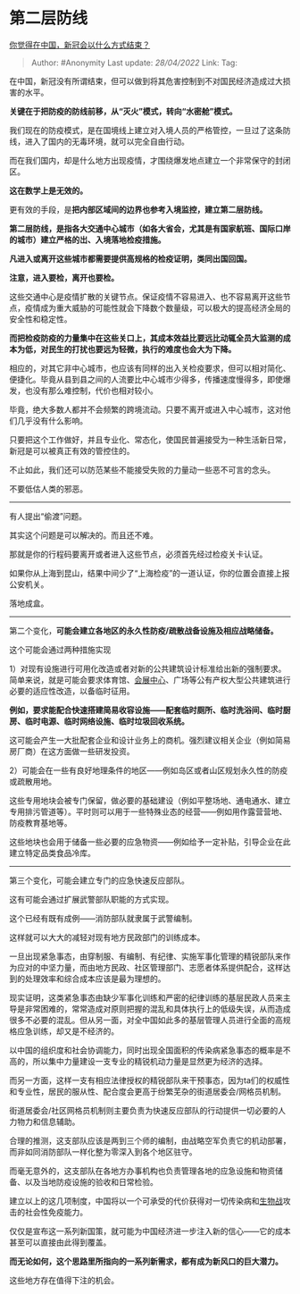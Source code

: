# 第二层防线
[你觉得在中国，新冠会以什么方式结束？](https://www.zhihu.com/question/522934466/answer/2427826098)

> Author: #Anonymity
> Last update: *28/04/2022*
> Link:
> Tag:

在中国，新冠没有所谓结束，但可以做到将其危害控制到不对国民经济造成过大损害的水平。

**关键在于把防疫的防线前移，从“灭火”模式，转向“水密舱”模式。**

我们现在的防疫模式，是在国境线上建立对入境人员的严格管控，一旦过了这条防线，进入了国内的无毒环境，就可以完全自由行动。

而在我们国内，却是什么地方出现疫情，才围绕爆发地点建立一个非常保守的封闭区。

**这在数学上是无效的。**

更有效的手段，是**把内部区域间的边界也参考入境监控，建立第二层防线。**

**第二层防线，是指各大交通中心城市（如各大省会，尤其是有国家航班、国际口岸的城市）建立严格的岀、入境落地检疫措施。**

**凡进入或离开这些城市都需要提供高规格的检疫证明，类同出国回国。**

**注意，进入要检，离开也要检。**

这些交通中心是疫情扩散的关键节点。保证疫情不容易进入、也不容易离开这些节点，疫情成为重大威胁的可能性就会下降数个数量级，可以极大的提高经济全局的安全性和稳定性。

**而把检疫防疫的力量集中在这些关口上，其成本效益比要远比动辄全员大监测的成本为低，对民生的打扰也要远为轻微，执行的难度也会大为下降。**

相应的，对其它非中心城市，也应该有同样的出入关检疫要求，但可以相对简化、便捷化。毕竟从县到县之间的人流要比中心城市少得多，传播速度慢得多，即使爆发，也没有那么难控制，代价也相对较小。

毕竟，绝大多数人都并不会频繁的跨境流动。只要不离开或进入中心城市，这对他们几乎没有什么影响。

只要把这个工作做好，并且专业化、常态化，使国民普遍接受为一种生活新日常，新冠是可以被真正有效的管控住的。

不止如此，我们还可以防范某些不能接受失败的力量动一些恶不可言的念头。

不要低估人类的邪恶。

---

有人提出“偷渡”问题。

其实这个问题是可以解决的。而且还不难。

那就是你的行程码要离开或者进入这些节点，必须首先经过检疫关卡认证。

如果你从上海到昆山，结果中间少了“上海检疫”的一道认证，你的位置会直接上报公安机关。

落地成盒。

---

第二个变化，**可能会建立各地区的永久性防疫/疏散战备设施及相应战略储备。**

这个可能会通过两种措施实现

1）对现有设施进行可用化改造或者对新的公共建筑设计标准给出新的强制要求。简单来说，就是可能会要求体育馆、[会展中心](https://www.zhihu.com/search?q=%E4%BC%9A%E5%B1%95%E4%B8%AD%E5%BF%83&search_source=Entity&hybrid_search_source=Entity&hybrid_search_extra=%7B%22sourceType%22%3A%22answer%22%2C%22sourceId%22%3A2427826098%7D)、广场等公有产权大型公共建筑进行必要的适应性改造，以备临时征用。

**例如，要求能配合快速搭建简易收容设施——配套临时厕所、临时洗浴间、临时厨房、临时电源、临时网络设施、临时垃圾回收系统。**

这可能会产生一大批配套企业和设计业务上的商机。强烈建议相关企业（例如简易房厂商）在这方面做一些研发投资。

2）可能会在一些有良好地理条件的地区——例如岛区或者山区规划永久性的防疫或疏散用地。

这些专用地块会被专门保留，做必要的基础建设（例如平整场地、通电通水、建立专用排污管道等）。平时则可以用于一些特殊业态的经营——例如用作露营营地、防疫教育基地等。

这些地块也会用于储备一些必要的应急物资——例如给予一定补贴，引导企业在此建立特定品类食品冷库。

---

第三个变化，可能会建立专门的应急快速反应部队。

这有可能会通过扩展武警部队职能的方式实现。

这个已经有既有成例——消防部队就隶属于武警编制。

这样就可以大大的减轻对现有地方民政部门的训练成本。

一旦出现紧急事态，由穿制服、有编制、有纪律、实施军事化管理的精锐部队来作为应对的中坚力量，而由地方民政、社区管理部门、志愿者体系提供配合，这样达到的处理效率和综合成本应该是最为理想的。

现实证明，这类紧急事态由缺少军事化训练和严密的纪律训练的基层民政人员来主导是非常困难的，常常造成对原则把握的混乱和具体执行上的低级失误，从而造成很多不必要的混乱。但从另一面，对全中国如此多的基层管理人员进行全面的高规格应急训练，却又是不经济的。

以中国的组织度和社会协调能力，同时出现全国面积的传染病紧急事态的概率是不高的，所以集中力量建设一支专业的精锐机动力量是显然更为经济的选择。

而另一方面，这样一支有相应法律授权的精锐部队来干预事态，因为ta们的权威性和专业性，居民的服从性、配合度会更高于纷繁芜杂的街道居委会/网格员机制。

街道居委会/社区网格员机制则主要负责为快速反应部队的行动提供一切必要的人力物力和信息辅助。

合理的推测，这支部队应该是两到三个师的编制，由战略空军负责它的机动部署，而非如同消防部队一样化整为零深入到各个地区驻守。

而毫无意外的，这支部队在各地方办事机构也负责管理各地的应急设施和物资储备、以及当地防疫设施的验收和日常检验。

建立以上的这几项制度，中国将以一个可承受的代价获得对一切传染病和[生物战](https://www.zhihu.com/search?q=%E7%94%9F%E7%89%A9%E6%88%98&search_source=Entity&hybrid_search_source=Entity&hybrid_search_extra=%7B%22sourceType%22%3A%22answer%22%2C%22sourceId%22%3A2427826098%7D)攻击的社会性免疫能力。

仅仅是宣布这一系列新国策，就可能为中国经济进一步注入新的信心——它的成本甚至可以直接由此得到覆盖。

**而无论如何，这个思路里所指向的一系列新需求，都有成为新风口的巨大潜力。**

这些地方存在值得下注的机会。
